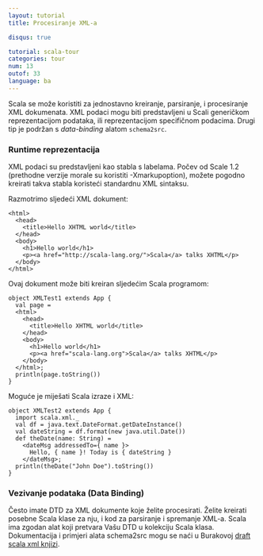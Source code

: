 ```yaml
---
layout: tutorial
title: Procesiranje XML-a

disqus: true

tutorial: scala-tour
categories: tour
num: 13
outof: 33
language: ba
---
```


Scala se može koristiti za jednostavno kreiranje, parsiranje, i procesiranje XML dokumenata.
XML podaci mogu biti predstavljeni u Scali generičkom reprezentacijom podataka, ili reprezentacijom specifičnom podacima.
Drugi tip je podržan s *data-binding* alatom `schema2src`.

### Runtime reprezentacija ###
XML podaci su predstavljeni kao stabla s labelama.
Počev od Scale 1.2 (prethodne verzije morale su koristiti -Xmarkupoption), 
možete pogodno kreirati takva stabla koristeći standardnu XML sintaksu.

Razmotrimo sljedeći XML dokument:

    <html>
      <head>
        <title>Hello XHTML world</title>
      </head>
      <body>
        <h1>Hello world</h1>
        <p><a href="http://scala-lang.org/">Scala</a> talks XHTML</p>
      </body>
    </html>

Ovaj dokument može biti kreiran sljedećim Scala programom:

    object XMLTest1 extends App {
      val page = 
      <html>
        <head>
          <title>Hello XHTML world</title>
        </head>
        <body>
          <h1>Hello world</h1>
          <p><a href="scala-lang.org">Scala</a> talks XHTML</p>
        </body>
      </html>;
      println(page.toString())
    }

Moguće je miješati Scala izraze i XML:

    object XMLTest2 extends App {
      import scala.xml._
      val df = java.text.DateFormat.getDateInstance()
      val dateString = df.format(new java.util.Date())
      def theDate(name: String) = 
        <dateMsg addressedTo={ name }>
          Hello, { name }! Today is { dateString }
        </dateMsg>;
      println(theDate("John Doe").toString())
    }

### Vezivanje podataka (Data Binding) ###
Često imate DTD za XML dokumente koje želite procesirati.
Želite kreirati posebne Scala klase za nju, i kod za parsiranje i spremanje XML-a.
Scala ima zgodan alat koji pretvara Vašu DTD u kolekciju Scala klasa.
Dokumentacija i primjeri alata schema2src mogu se naći u Burakovoj
[draft scala xml knjizi](http://burak.emir.googlepages.com/scalaxbook.docbk.html).

